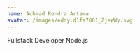 ```yaml
---
name: Achmad Rendra Artama
avatar: /images/eddy.d1fa7081_ZjeWWy.svg
---
```


Fullstack Developer Node.js
